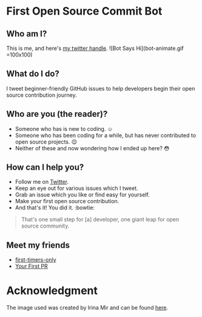 # First Open Source Commit Bot

## Who am I?
This is me, and here's [my twitter handle](https://twitter.com/1st_opensrc_cmt).
![Bot Says Hi](bot-animate.gif =100x100)

## What do I do?
I tweet beginner-friendly GitHub issues to help developers begin their open source contribution
journey.

## Who are you (the reader)?
* Someone who has is new to coding. :relaxed:
* Someone who has been coding for a while, but has never contributed to open source projects. :relieved:
* Neither of these and now wondering how I ended up here? :flushed:

## How can I help you?
* Follow me on [Twitter](https://twitter.com/1st_opensrc_cmt).
* Keep an eye out for various issues which I tweet.
* Grab an issue which you like or find easy for yourself.
* Make your first open source contribution.
* And that's it! You did it. :bowtie:

> That's one small step for [a] developer, one giant leap for open source community.

## Meet my friends
* [first-timers-only](https://twitter.com/first_tmrs_only)
* [Your First PR](https://twitter.com/yourfirstpr)

# Acknowledgment
The image used was created by Irina Mir and can be found 
[here](https://dribbble.com/shots/4082720-Bot-Icon#shot-description).
